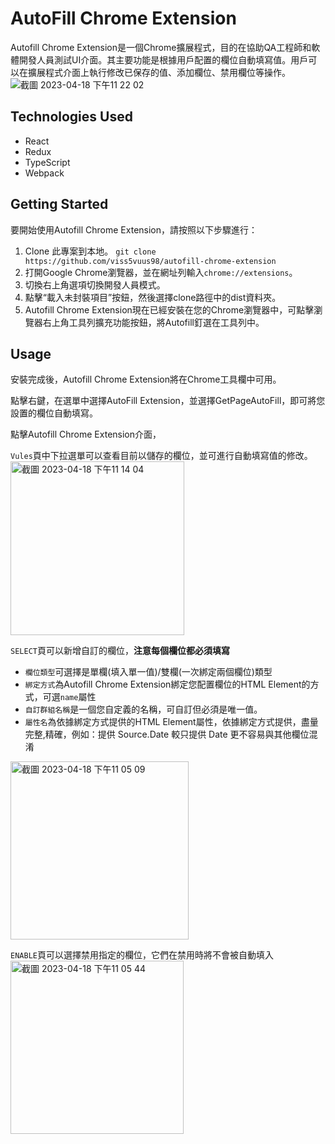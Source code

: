# AutoFill Chrome Extension

Autofill Chrome Extension是一個Chrome擴展程式，目的在協助QA工程師和軟體開發人員測試UI介面。其主要功能是根據用戶配置的欄位自動填寫值。用戶可以在擴展程式介面上執行修改已保存的值、添加欄位、禁用欄位等操作。
<img width="" alt="截圖 2023-04-18 下午11 22 02" src="https://user-images.githubusercontent.com/101302525/232824664-20bbdc6a-dadd-4b47-8117-fb70913cb896.png">

## Technologies Used
- React
- Redux
- TypeScript
- Webpack

## Getting Started
要開始使用Autofill Chrome Extension，請按照以下步驟進行：

1. Clone 此專案到本地。 `git clone https://github.com/viss5vuus98/autofill-chrome-extension`
2. 打開Google Chrome瀏覽器，並在網址列輸入`chrome://extensions`。
3. 切換右上角選項切換開發人員模式。
4. 點擊“載入未封裝項目”按鈕，然後選擇clone路徑中的dist資料夾。
5. Autofill Chrome Extension現在已經安裝在您的Chrome瀏覽器中，可點擊瀏覽器右上角工具列擴充功能按鈕，將Autofill釘選在工具列中。

## Usage
安裝完成後，Autofill Chrome Extension將在Chrome工具欄中可用。

點擊右鍵，在選單中選擇AutoFill Extension，並選擇GetPageAutoFill，即可將您設置的欄位自動填寫。

點擊Autofill Chrome Extension介面，

`Vules`頁中下拉選單可以查看目前以儲存的欄位，並可進行自動填寫值的修改。
<img width="278" alt="截圖 2023-04-18 下午11 14 04" src="https://user-images.githubusercontent.com/101302525/232822436-02cc1d48-6a64-4f25-8279-8594e235be8e.png">

`SELECT`頁可以新增自訂的欄位，**注意每個欄位都必須填寫**
  - `欄位類型`可選擇是單欄(填入單一值)/雙欄(一次綁定兩個欄位)類型
  - `綁定方式`為Autofill Chrome Extension綁定您配置欄位的HTML Element的方式，可選`name`屬性
  - `自訂群組名稱`是一個您自定義的名稱，可自訂但必須是唯一值。
  - `屬性名`為依據綁定方式提供的HTML Element屬性，依據綁定方式提供，盡量完整,精確，例如：提供 Source.Date 較只提供 Date 更不容易與其他欄位混淆
<img width="285" alt="截圖 2023-04-18 下午11 05 09" src="https://user-images.githubusercontent.com/101302525/232819841-82f1bc31-b104-4b52-bb3b-133d9e45e754.png">

`ENABLE`頁可以選擇禁用指定的欄位，它們在禁用時將不會被自動填入
<img width="277" alt="截圖 2023-04-18 下午11 05 44" src="https://user-images.githubusercontent.com/101302525/232820038-80fc9127-71ce-453f-8a55-69ba86b4ec54.png">
